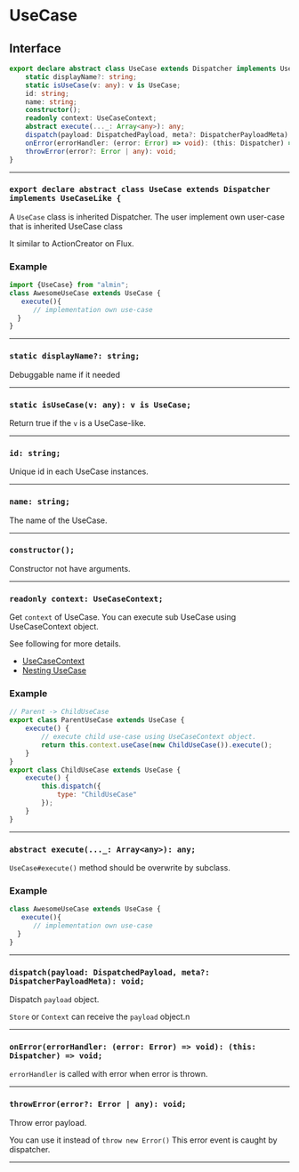 # UseCase
<!-- THIS DOCUMENT IS AUTOMATICALLY GENERATED FROM src/*.ts -->
<!-- Please edit src/*.ts and `npm run build:docs:api` -->


## Interface

```typescript
export declare abstract class UseCase extends Dispatcher implements UseCaseLike {
    static displayName?: string;
    static isUseCase(v: any): v is UseCase;
    id: string;
    name: string;
    constructor();
    readonly context: UseCaseContext;
    abstract execute(..._: Array<any>): any;
    dispatch(payload: DispatchedPayload, meta?: DispatcherPayloadMeta): void;
    onError(errorHandler: (error: Error) => void): (this: Dispatcher) => void;
    throwError(error?: Error | any): void;
}
```

----

### `export declare abstract class UseCase extends Dispatcher implements UseCaseLike {`


A `UseCase` class is inherited Dispatcher.
The user implement own user-case that is inherited UseCase class

It similar to ActionCreator on Flux.

### Example

```js
import {UseCase} from "almin";
class AwesomeUseCase extends UseCase {
   execute(){
      // implementation own use-case
  }
}
```

----

### `static displayName?: string;`


Debuggable name if it needed

----

### `static isUseCase(v: any): v is UseCase;`


Return true if the `v` is a UseCase-like.

----

### `id: string;`


Unique id in each UseCase instances.

----

### `name: string;`


The name of the UseCase.

----

### `constructor();`


Constructor not have arguments.

----

### `readonly context: UseCaseContext;`


Get `context` of UseCase.
You can execute sub UseCase using UseCaseContext object.

See following for more details.

- [UseCaseContext](https://almin.js.org/docs/api/UseCaseContext.html)
- [Nesting UseCase](https://almin.js.org/docs/tips/nesting-usecase.html)

### Example

```js
// Parent -> ChildUseCase
export class ParentUseCase extends UseCase {
    execute() {
        // execute child use-case using UseCaseContext object.
        return this.context.useCase(new ChildUseCase()).execute();
    }
}
export class ChildUseCase extends UseCase {
    execute() {
        this.dispatch({
            type: "ChildUseCase"
        });
    }
}
```

----

### `abstract execute(..._: Array<any>): any;`


`UseCase#execute()` method should be overwrite by subclass.

### Example

```js
class AwesomeUseCase extends UseCase {
   execute(){
      // implementation own use-case
  }
}
```

----

### `dispatch(payload: DispatchedPayload, meta?: DispatcherPayloadMeta): void;`


Dispatch `payload` object.

`Store` or `Context` can receive the `payload` object.n

----

### `onError(errorHandler: (error: Error) => void): (this: Dispatcher) => void;`


`errorHandler` is called with error when error is thrown.

----

### `throwError(error?: Error | any): void;`


Throw error payload.

You can use it instead of `throw new Error()`
This error event is caught by dispatcher.

----

